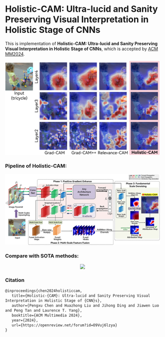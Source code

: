 # Holistic-CAM: Ultra-lucid and Sanity Preserving Visual Interpretation in Holistic Stage of CNNs

This is implementation of **Holistic-CAM: Ultra-lucid and Sanity Preserving Visual Interpretation in Holistic Stage of CNNs**, which is accepted by [ACM MM2024](https://openreview.net/forum?id=O9Vuj6lzya "link").
<p style="text-align: center">
<img src="figures/firstFigure.jpg" style="width: 600px; height: auto">
</p>
 


### Pipeline of Holistic-CAM:
<p style="text-align: center">
<img src="figures/pipeline_new.jpg" style="width: 800px; height: auto">
</p>



### Compare with SOTA methods:
<p style="text-align: center">
<img src="figures/allCompare.jpg" style="width: 800px; height: auto">
</p>



### Citation
```
@inproceedings{chen2024holisticcam, 
   title={Holistic-{CAM}: Ultra-lucid and Sanity Preserving Visual Interpretation in Holistic Stage of {CNN}s}, 
   author={Pengxu Chen and Huazhong Liu and Jihong Ding and Jiawen Luo and Peng Tan and Laurence T. Yang}, 
   booktitle={ACM Multimedia 2024}, 
   year={2024}, 
   url={https://openreview.net/forum?id=O9Vuj6lzya} 
}
```

